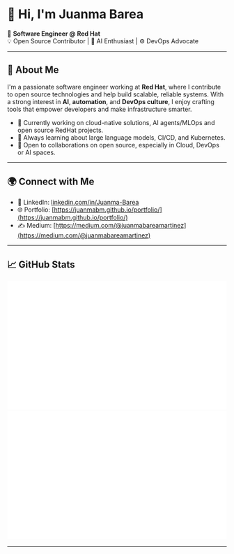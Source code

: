 # 👋 Hi, I'm Juanma Barea

🎯 **Software Engineer @ Red Hat**  
💡 Open Source Contributor | 🤖 AI Enthusiast | ⚙️ DevOps Advocate  

---

## 🧠 About Me

I'm a passionate software engineer working at **Red Hat**, where I contribute to open source technologies and help build scalable, reliable systems. With a strong interest in **AI**, **automation**, and **DevOps culture**, I enjoy crafting tools that empower developers and make infrastructure smarter.

- 🔭 Currently working on cloud-native solutions, AI agents/MLOps and open source RedHat projects.
- 🌱 Always learning about large language models, CI/CD, and Kubernetes.
- 🤝 Open to collaborations on open source, especially in Cloud, DevOps or AI spaces.

---

## 🌍 Connect with Me

- 💼 LinkedIn: [linkedin.com/in/Juanma-Barea](https://www.linkedin.com/in/juanma-barea-mart%C3%ADnez-a8400996/)
- 🌐 Portfolio: [https://juanmabm.github.io/portfolio/](https://juanmabm.github.io/portfolio/)
- ✍️ Medium: [https://medium.com/@juanmabareamartinez](https://medium.com/@juanmabareamartinez)

---

## 📈 GitHub Stats
![](https://raw.githubusercontent.com/JuanmaBM/github-stats/master/generated/overview.svg#gh-dark-mode-only)
![](https://raw.githubusercontent.com/JuanmaBM/github-stats/master/generated/languages.svg#gh-dark-mode-only)

---
